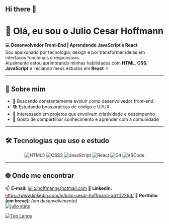 ## Hi there 👋

# 👋 Olá, eu sou o Julio Cesar Hoffmann  

💻 **Desenvolvedor Front-End | Aprendendo JavaScript e React**  
Sou apaixonado por tecnologia, design e por transformar ideias em interfaces funcionais e responsivas.  
Atualmente estou aprimorando minhas habilidades com **HTML**, **CSS**, **JavaScript** e iniciando meus estudos em **React** ⚛️  

---

## 🚀 Sobre mim  

- 🎯 Buscando constantemente evoluir como desenvolvedor front-end  
- 📚 Estudando boas práticas de código e UI/UX  
- 🧠 Interessado em projetos que envolvem criatividade e desempenho  
- 💬 Gosto de compartilhar conhecimento e aprender com a comunidade  

---

## 🛠️ Tecnologias que uso e estudo  

<div align="center">

  
![HTML5](https://img.shields.io/badge/HTML5-E34F26?style=for-the-badge&logo=html5&logoColor=white)
![CSS3](https://img.shields.io/badge/CSS3-1572B6?style=for-the-badge&logo=css3&logoColor=white)
![JavaScript](https://img.shields.io/badge/JavaScript-F7DF1E?style=for-the-badge&logo=javascript&logoColor=black)
![React](https://img.shields.io/badge/React-20232A?style=for-the-badge&logo=react&logoColor=61DAFB)
![Git](https://img.shields.io/badge/Git-F05033?style=for-the-badge&logo=git&logoColor=white)
![VSCode](https://img.shields.io/badge/VS_Code-007ACC?style=for-the-badge&logo=visual-studio-code&logoColor=white)

</div>

---

## 🌐 Onde me encontrar  

📫 **E-mail:** julio.hoffmann@hotmail.com 
💼 **LinkedIn:**  https://www.linkedin.com/in/julio-cesar-hoffmann-a41112293/ 
🚀 **Portfólio (em breve):**  *(em desenvolvimento)*  
[![julio stats](https://github-readme-stats.vercel.app/api?username=juliohoffmann)](https://github.com/anuraghazra/github-readme-stats)

[![Top Langs](https://github-readme-stats.vercel.app/api/top-langs/?username=juliohoffmann)](https://github.com/anuraghazra/github-readme-stats)


